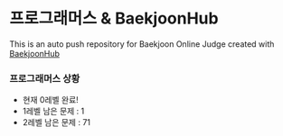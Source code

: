 # 프로그래머스 & BaekjoonHub
This is an auto push repository for Baekjoon Online Judge created with [BaekjoonHub](https://github.com/BaekjoonHub/BaekjoonHub)
### 프로그래머스 상황
- 현재 0레벨 완료!
- 1레벨 남은 문제 : 1
- 2레벨 남은 문제 : 71
